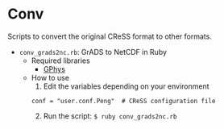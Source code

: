 # Conv
Scripts to convert the original CReSS format to other formats.

* `conv_grads2nc.rb`: GrADS to NetCDF in Ruby
  * Required libraries
    * [GPhys](https://rubygems.org/gems/gphys/)
  * How to use
    1. Edit the variables depending on your environment
    ```
    conf = "user.conf.Peng"  # CReSS configuration file
    ```
    2. Run the script: `$ ruby conv_grads2nc.rb`

